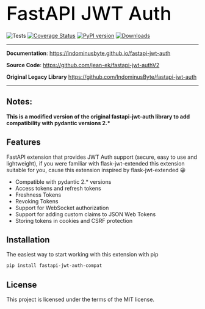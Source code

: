 <h1 align="left" style="margin-bottom: 20px; font-weight: 500; font-size: 50px; color: black;">
  FastAPI JWT Auth
</h1>

![Tests](https://github.com/IndominusByte/fastapi-jwt-auth/workflows/Tests/badge.svg)
[![Coverage Status](https://coveralls.io/repos/github/IndominusByte/fastapi-jwt-auth/badge.svg?branch=master)](https://coveralls.io/github/IndominusByte/fastapi-jwt-auth?branch=master)
[![PyPI version](https://badge.fury.io/py/fastapi-jwt-auth.svg)](https://badge.fury.io/py/fastapi-jwt-auth)
[![Downloads](https://static.pepy.tech/personalized-badge/fastapi-jwt-auth?period=total&units=international_system&left_color=grey&right_color=brightgreen&left_text=Downloads)](https://pepy.tech/project/fastapi-jwt-auth)

---

**Documentation**: <a href="https://indominusbyte.github.io/fastapi-jwt-auth" target="_blank">https://indominusbyte.github.io/fastapi-jwt-auth</a>

**Source Code**: <a href="https://github.com/jean-ek/fastapi-jwt-authV2" target="_blank">https://github.com/jean-ek/fastapi-jwt-authV2</a>

**Original Legacy Library** <a href="https://github.com/IndominusByte/fastapi-jwt-auth" target="_blank">https://github.com/IndominusByte/fastapi-jwt-auth</a>

---

## Notes:
<b> This is a modified version of the original fastapi-jwt-auth library to add compatibility with pydantic versions 2.* </b>

## Features
FastAPI extension that provides JWT Auth support (secure, easy to use and lightweight), if you were familiar with flask-jwt-extended this extension suitable for you, cause this extension inspired by flask-jwt-extended 😀

- Compatible with pydantic 2.* versions
- Access tokens and refresh tokens
- Freshness Tokens
- Revoking Tokens
- Support for WebSocket authorization
- Support for adding custom claims to JSON Web Tokens
- Storing tokens in cookies and CSRF protection

## Installation
The easiest way to start working with this extension with pip

```bash
pip install fastapi-jwt-auth-compat
```

## License
This project is licensed under the terms of the MIT license.
